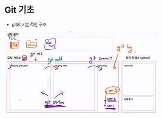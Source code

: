 <h1> Git 기초 </h1>

- git의 기본적인 구조

![image-20220113161720312](git.assets/image-20220113161720312.png)

